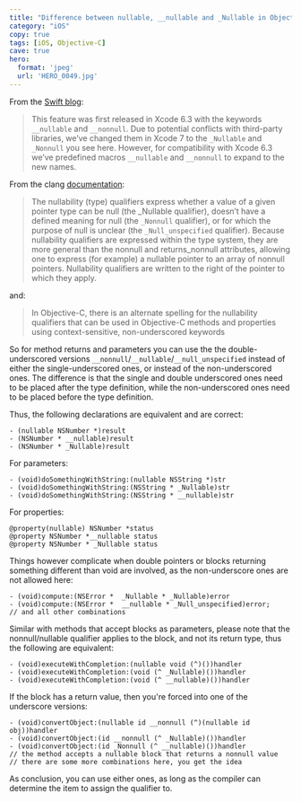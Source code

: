 ```yaml
---
title: "Difference between nullable, __nullable and _Nullable in Objective-C"
category: "iOS"
copy: true
tags: [iOS, Objective-C]
cave: true
hero:
  format: 'jpeg'
  url: 'HERO_0049.jpg'
---
```

From the [Swift blog](https://developer.apple.com/swift/blog/?id=25):

> This feature was first released in Xcode 6.3 with the keywords `__nullable` and `__nonnull`. Due to potential conflicts with third-party libraries, we’ve changed them in Xcode 7 to the `_Nullable` and `_Nonnull` you see here. However, for compatibility with Xcode 6.3 we’ve predefined macros `__nullable` and `__nonnull` to expand to the new names.

From the clang [documentation](https://clang.llvm.org/docs/AttributeReference.html#nullability-attributes):

> The nullability (type) qualifiers express whether a value of a given pointer type can be null (the _Nullable qualifier), doesn’t have a defined meaning for null (the `_Nonnull` qualifier), or for which the purpose of null is unclear (the `_Null_unspecified` qualifier). Because nullability qualifiers are expressed within the type system, they are more general than the nonnull and returns_nonnull attributes, allowing one to express (for example) a nullable pointer to an array of nonnull pointers. Nullability qualifiers are written to the right of the pointer to which they apply.

and:

> In Objective-C, there is an alternate spelling for the nullability qualifiers that can be used in Objective-C methods and properties using context-sensitive, non-underscored keywords

So for method returns and parameters you can use the the double-underscored versions `__nonnull`/`__nullable`/`__null_unspecified` instead of either the single-underscored ones, or instead of the non-underscored ones. The difference is that the single and double underscored ones need to be placed after the type definition, while the non-underscored ones need to be placed before the type definition.

Thus, the following declarations are equivalent and are correct:

```objc
- (nullable NSNumber *)result
- (NSNumber * __nullable)result
- (NSNumber * _Nullable)result
```

For parameters:

```objc
- (void)doSomethingWithString:(nullable NSString *)str
- (void)doSomethingWithString:(NSString * _Nullable)str
- (void)doSomethingWithString:(NSString * __nullable)str
```

For properties:

```objc
@property(nullable) NSNumber *status
@property NSNumber *__nullable status
@property NSNumber * _Nullable status
```

Things however complicate when double pointers or blocks returning something different than void are involved, as the non-underscore ones are not allowed here:

```objc
- (void)compute:(NSError *  _Nullable * _Nullable)error
- (void)compute:(NSError *  __nullable * _Null_unspecified)error;
// and all other combinations
```

Similar with methods that accept blocks as parameters, please note that the nonnull/nullable qualifier applies to the block, and not its return type, thus the following are equivalent:

```objc
- (void)executeWithCompletion:(nullable void (^)())handler
- (void)executeWithCompletion:(void (^ _Nullable)())handler
- (void)executeWithCompletion:(void (^ __nullable)())handler
```

If the block has a return value, then you're forced into one of the underscore versions:

```objc
- (void)convertObject:(nullable id __nonnull (^)(nullable id obj))handler
- (void)convertObject:(id __nonnull (^ _Nullable)())handler
- (void)convertObject:(id _Nonnull (^ __nullable)())handler
// the method accepts a nullable block that returns a nonnull value
// there are some more combinations here, you get the idea
```

As conclusion, you can use either ones, as long as the compiler can determine the item to assign the qualifier to.
